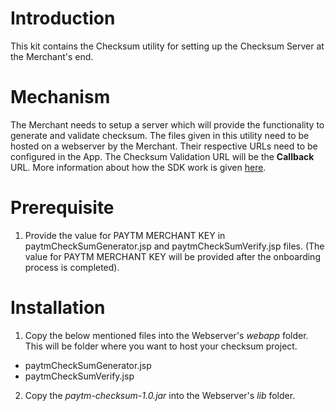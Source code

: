# Introduction
This kit contains the Checksum utility for setting up the Checksum Server at the Merchant's end.

# Mechanism
The Merchant needs to setup a server which will provide the functionality to generate and validate checksum. The files given in this utility need to be hosted on a webserver by the Merchant. Their respective URLs need to be configured in the App. The Checksum Validation URL will be the **Callback** URL.
More information about how the SDK work is given [here](https://paytm-wallet-sdk.readme.io/docs/how-does-paytm-sdk-work).

# Prerequisite
 1. Provide the value for PAYTM MERCHANT KEY in paytmCheckSumGenerator.jsp and paytmCheckSumVerify.jsp files. (The value for PAYTM MERCHANT KEY will be provided after the onboarding process is completed).
 
# Installation
 1. Copy the below mentioned files into the Webserver's *webapp* folder. This will be folder where you want to host your checksum project.
  - paytmCheckSumGenerator.jsp
  - paytmCheckSumVerify.jsp
 2. Copy the *paytm-checksum-1.0.jar* into the Webserver's *lib* folder.
